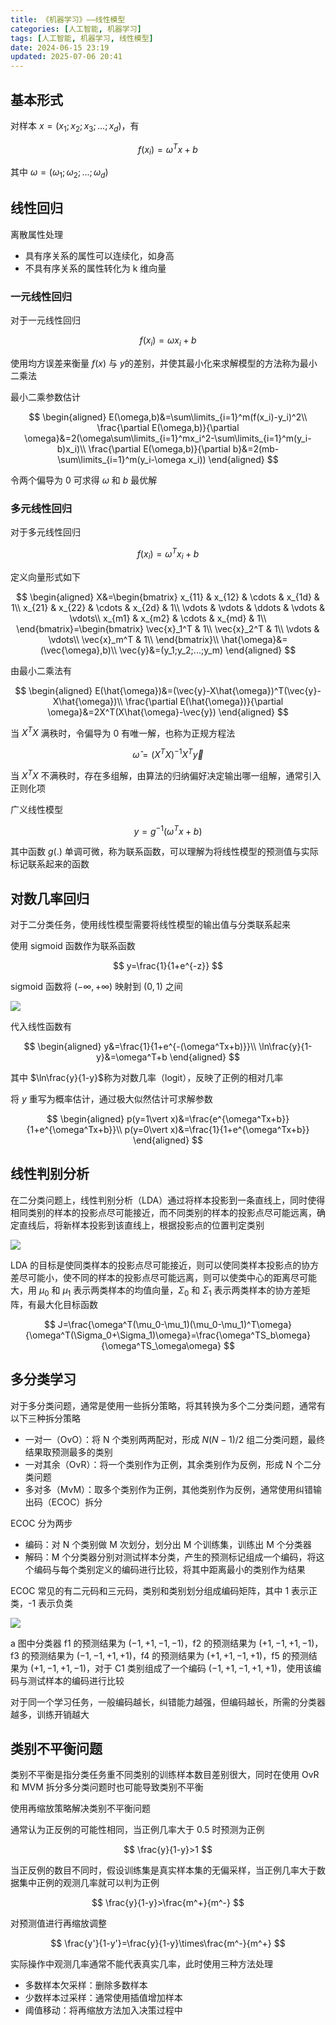 ```yaml
---
title: 《机器学习》——线性模型
categories: [人工智能, 机器学习]
tags: [人工智能, 机器学习, 线性模型]
date: 2024-06-15 23:19
updated: 2025-07-06 20:41
---
```

## 基本形式

对样本 $x=(x_1;x_2;x_3;...;x_d)$，有

$$
f(x_i)=\omega^Tx+b
$$

其中 $\omega=(\omega_1;\omega_2;...;\omega_d)$

## 线性回归

离散属性处理

- 具有序关系的属性可以连续化，如身高
- 不具有序关系的属性转化为 k 维向量

### 一元线性回归

对于一元线性回归

$$
f(x_i)=\omega x_i+b
$$

使用均方误差来衡量 $f(x)$ 与 $y$​的差别，并使其最小化来求解模型的方法称为最小二乘法

最小二乘参数估计

$$
\begin{aligned}
E(\omega,b)&=\sum\limits_{i=1}^m(f(x_i)-y_i)^2\\
\frac{\partial E(\omega,b)}{\partial \omega}&=2(\omega\sum\limits_{i=1}^mx_i^2-\sum\limits_{i=1}^m(y_i-b)x_i)\\
\frac{\partial E(\omega,b)}{\partial b}&=2(mb-\sum\limits_{i=1}^m(y_i-\omega x_i))
\end{aligned}
$$

令两个偏导为 0 可求得 $\omega$ 和 $b$ 最优解

### 多元线性回归

对于多元线性回归

$$
f(x_i)=\omega^T x_i+b
$$

定义向量形式如下

$$
\begin{aligned}
X&=\begin{bmatrix}
x_{11} & x_{12} & \cdots & x_{1d} & 1\\
x_{21} & x_{22} & \cdots & x_{2d} & 1\\
\vdots & \vdots & \ddots & \vdots & \vdots\\
x_{m1} & x_{m2} & \cdots & x_{md} & 1\\
\end{bmatrix}=\begin{bmatrix}
\vec{x}_1^T & 1\\
\vec{x}_2^T & 1\\
\vdots & \vdots\\
\vec{x}_m^T & 1\\
\end{bmatrix}\\
\hat{\omega}&=(\vec{\omega},b)\\
\vec{y}&=(y_1;y_2;...;y_m)
\end{aligned}
$$

由最小二乘法有

$$
\begin{aligned}
E(\hat{\omega})&=(\vec{y}-X\hat{\omega})^T(\vec{y}-X\hat{\omega})\\
\frac{\partial E(\hat{\omega})}{\partial \omega}&=2X^T(X\hat{\omega}-\vec{y})
\end{aligned}
$$

当 $X^TX$ 满秩时，令偏导为 0 有唯一解，也称为正规方程法

$$
\hat\omega=(X^TX)^{-1}X^T\vec y
$$

当 $X^TX$ 不满秩时，存在多组解，由算法的归纳偏好决定输出哪一组解，通常引入正则化项

广义线性模型

$$
y=g^{-1}(\omega^Tx+b)
$$

其中函数 $g(.)$ 单调可微，称为联系函数，可以理解为将线性模型的预测值与实际标记联系起来的函数

## 对数几率回归

对于二分类任务，使用线性模型需要将线性模型的输出值与分类联系起来

使用 sigmoid 函数作为联系函数

$$
y=\frac{1}{1+e^{-z}}
$$

sigmoid 函数将 $(-\infty,+\infty)$ 映射到 $(0,1)$ 之间

![](ml-线性模型-1751805742758.png)

代入线性函数有

$$
\begin{aligned}
y&=\frac{1}{1+e^{-(\omega^Tx+b)}}\\
\ln\frac{y}{1-y}&=\omega^T+b
\end{aligned}
$$

其中 $\ln\frac{y}{1-y}$​称为对数几率（logit），反映了正例的相对几率

将 $y$ 重写为概率估计，通过极大似然估计可求解参数

$$
\begin{aligned}
p(y=1\vert x)&=\frac{e^{\omega^Tx+b}}{1+e^{\omega^Tx+b}}\\
p(y=0\vert x)&=\frac{1}{1+e^{\omega^Tx+b}}
\end{aligned}
$$

## 线性判别分析

在二分类问题上，线性判别分析（LDA）通过将样本投影到一条直线上，同时使得相同类别的样本的投影点尽可能接近，而不同类别的样本的投影点尽可能远离，确定直线后，将新样本投影到该直线上，根据投影点的位置判定类别

![](ml-线性模型-1751805755657.png)

LDA 的目标是使同类样本的投影点尽可能接近，则可以使同类样本投影点的协方差尽可能小，使不同的样本的投影点尽可能远离，则可以使类中心的距离尽可能大，用 $\mu_0$ 和 $\mu_1$ 表示两类样本的均值向量，$\Sigma_0$ 和 $\Sigma_1$ 表示两类样本的协方差矩阵，有最大化目标函数

$$
J=\frac{\omega^T(\mu_0-\mu_1)(\mu_0-\mu_1)^T\omega}{\omega^T(\Sigma_0+\Sigma_1)\omega}=\frac{\omega^TS_b\omega}{\omega^TS_\omega\omega}
$$

## 多分类学习

对于多分类问题，通常是使用一些拆分策略，将其转换为多个二分类问题，通常有以下三种拆分策略

- 一对一（OvO）：将 N 个类别两两配对，形成 $N(N-1)/2$ 组二分类问题，最终结果取预测最多的类别
- 一对其余（OvR）：将一个类别作为正例，其余类别作为反例，形成 N 个二分类问题
- 多对多（MvM）：取多个类别作为正例，其他类别作为反例，通常使用纠错输出码（ECOC）拆分

ECOC 分为两步

- 编码：对 N 个类别做 M 次划分，划分出 M 个训练集，训练出 M 个分类器
- 解码：M 个分类器分别对测试样本分类，产生的预测标记组成一个编码，将这个编码与每个类别定义的编码进行比较，将其中距离最小的类别作为结果

ECOC 常见的有二元码和三元码，类别和类别划分组成编码矩阵，其中 1 表示正类，-1 表示负类

![](ml-线性模型-1751805768086.png)

a 图中分类器 f1 的预测结果为 $(-1,+1,-1,-1)$，f2 的预测结果为 $(+1,-1,+1,-1)$，f3 的预测结果为 $(-1,-1,+1,+1)$，f4 的预测结果为 $(+1,+1,-1,+1)$，f5 的预测结果为 $(+1,-1,+1,-1)$，对于 C1 类别组成了一个编码 $(-1,+1,-1,+1,+1)$，使用该编码与测试样本的编码进行比较

对于同一个学习任务，一般编码越长，纠错能力越强，但编码越长，所需的分类器越多，训练开销越大

## 类别不平衡问题

类别不平衡是指分类任务重不同类别的训练样本数目差别很大，同时在使用 OvR 和 MVM 拆分多分类问题时也可能导致类别不平衡

使用再缩放策略解决类别不平衡问题

通常认为正反例的可能性相同，当正例几率大于 0.5 时预测为正例

$$
\frac{y}{1-y}>1
$$

当正反例的数目不同时，假设训练集是真实样本集的无偏采样，当正例几率大于数据集中正例的观测几率就可以判为正例

$$
\frac{y}{1-y}>\frac{m^+}{m^-}
$$

对预测值进行再缩放调整

$$
\frac{y'}{1-y'}=\frac{y}{1-y}\times\frac{m^-}{m^+}
$$

实际操作中观测几率通常不能代表真实几率，此时使用三种方法处理

- 多数样本欠采样：删除多数样本
- 少数样本过采样：通常使用插值增加样本
- 阈值移动：将再缩放方法加入决策过程中
